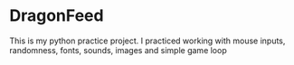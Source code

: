 # DragonFeed

This is my python practice project. I practiced working with mouse inputs, randomness, fonts, sounds, images and simple game loop
